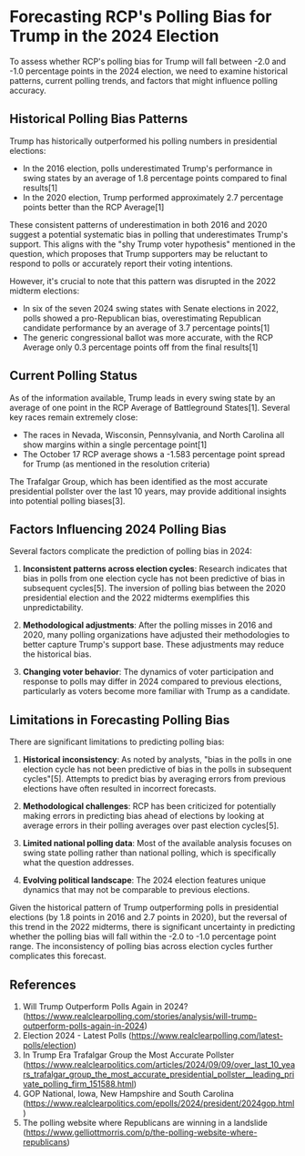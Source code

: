 # Forecasting RCP's Polling Bias for Trump in the 2024 Election

To assess whether RCP's polling bias for Trump will fall between -2.0 and -1.0 percentage points in the 2024 election, we need to examine historical patterns, current polling trends, and factors that might influence polling accuracy.

## Historical Polling Bias Patterns

Trump has historically outperformed his polling numbers in presidential elections:

- In the 2016 election, polls underestimated Trump's performance in swing states by an average of 1.8 percentage points compared to final results[1]
- In the 2020 election, Trump performed approximately 2.7 percentage points better than the RCP Average[1]

These consistent patterns of underestimation in both 2016 and 2020 suggest a potential systematic bias in polling that underestimates Trump's support. This aligns with the "shy Trump voter hypothesis" mentioned in the question, which proposes that Trump supporters may be reluctant to respond to polls or accurately report their voting intentions.

However, it's crucial to note that this pattern was disrupted in the 2022 midterm elections:

- In six of the seven 2024 swing states with Senate elections in 2022, polls showed a pro-Republican bias, overestimating Republican candidate performance by an average of 3.7 percentage points[1]
- The generic congressional ballot was more accurate, with the RCP Average only 0.3 percentage points off from the final results[1]

## Current Polling Status

As of the information available, Trump leads in every swing state by an average of one point in the RCP Average of Battleground States[1]. Several key races remain extremely close:

- The races in Nevada, Wisconsin, Pennsylvania, and North Carolina all show margins within a single percentage point[1]
- The October 17 RCP average shows a -1.583 percentage point spread for Trump (as mentioned in the resolution criteria)

The Trafalgar Group, which has been identified as the most accurate presidential pollster over the last 10 years, may provide additional insights into potential polling biases[3].

## Factors Influencing 2024 Polling Bias

Several factors complicate the prediction of polling bias in 2024:

1. **Inconsistent patterns across election cycles**: Research indicates that bias in polls from one election cycle has not been predictive of bias in subsequent cycles[5]. The inversion of polling bias between the 2020 presidential election and the 2022 midterms exemplifies this unpredictability.

2. **Methodological adjustments**: After the polling misses in 2016 and 2020, many polling organizations have adjusted their methodologies to better capture Trump's support base. These adjustments may reduce the historical bias.

3. **Changing voter behavior**: The dynamics of voter participation and response to polls may differ in 2024 compared to previous elections, particularly as voters become more familiar with Trump as a candidate.

## Limitations in Forecasting Polling Bias

There are significant limitations to predicting polling bias:

1. **Historical inconsistency**: As noted by analysts, "bias in the polls in one election cycle has not been predictive of bias in the polls in subsequent cycles"[5]. Attempts to predict bias by averaging errors from previous elections have often resulted in incorrect forecasts.

2. **Methodological challenges**: RCP has been criticized for potentially making errors in predicting bias ahead of elections by looking at average errors in their polling averages over past election cycles[5].

3. **Limited national polling data**: Most of the available analysis focuses on swing state polling rather than national polling, which is specifically what the question addresses.

4. **Evolving political landscape**: The 2024 election features unique dynamics that may not be comparable to previous elections.

Given the historical pattern of Trump outperforming polls in presidential elections (by 1.8 points in 2016 and 2.7 points in 2020), but the reversal of this trend in the 2022 midterms, there is significant uncertainty in predicting whether the polling bias will fall within the -2.0 to -1.0 percentage point range. The inconsistency of polling bias across election cycles further complicates this forecast.

## References

1. Will Trump Outperform Polls Again in 2024? (https://www.realclearpolling.com/stories/analysis/will-trump-outperform-polls-again-in-2024)
2. Election 2024 - Latest Polls (https://www.realclearpolling.com/latest-polls/election)
3. In Trump Era Trafalgar Group the Most Accurate Pollster (https://www.realclearpolitics.com/articles/2024/09/09/over_last_10_years_trafalgar_group_the_most_accurate_presidential_pollster__leading_private_polling_firm_151588.html)
4. GOP National, Iowa, New Hampshire and South Carolina (https://www.realclearpolitics.com/epolls/2024/president/2024gop.html)
5. The polling website where Republicans are winning in a landslide (https://www.gelliottmorris.com/p/the-polling-website-where-republicans)
